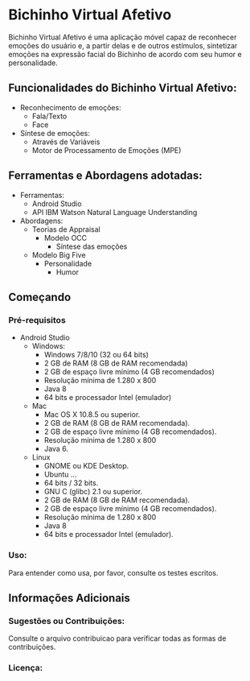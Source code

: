 # Bichinho Virtual Afetivo 


Bichinho Virtual Afetivo é uma aplicação móvel capaz de reconhecer emoções do usuário e, a partir delas e de outros estímulos, sintetizar emoções na expressão facial do Bichinho de acordo com seu humor e personalidade.

## Funcionalidades do Bichinho Virtual Afetivo:
   * Reconhecimento de emoções:
       * Fala/Texto    
       * Face
   * Síntese de emoções: 
       * Através de Variáveis
       * Motor de Processamento de Emoções (MPE)

## Ferramentas e Abordagens adotadas:
  * Ferramentas:
     * Android Studio
     * API IBM Watson Natural Language Understanding
  * Abordagens:
     * Teorias de Appraisal
         * Modelo OCC
             * Síntese das emoções
     * Modelo Big Five
         * Personalidade
             * Humor

## Começando
### Pré-requisitos
   * Android Studio
      * Windows:
          * Windows 7/8/10 (32 ou 64 bits)
          * 2 GB de RAM (8 GB de RAM recomendada)
          * 2 GB de espaço livre mínimo (4 GB recomendados)
          * Resolução mínima de 1.280 x 800
          * Java 8
          * 64 bits e processador Intel (emulador)
       * Mac
           * Mac OS X 10.8.5 ou superior.
           * 2 GB de RAM (8 GB de RAM recomendada).
           * 2 GB de espaço livre mínimo (4 GB recomendados).
           * Resolução mínima de 1.280 x 800
           * Java 6.
        * Linux
           * GNOME ou KDE Desktop.
           * Ubuntu ...
           * 64 bits / 32 bits.
           * GNU C (glibc) 2.1 ou superior.
           * 2 GB de RAM (8 GB de RAM recomendada).
           * 2 GB de espaço livre mínimo (4 GB recomendados).
           * Resolução mínima de 1.280 x 800
           * Java 8
           * 64 bits e processador Intel (emulador).
          
### Uso:
Para entender como usa, por favor, consulte os testes escritos.
## Informações Adicionais
### Sugestões ou Contribuições:
Consulte o arquivo contribuicao para verificar todas as formas de contribuições.
### Licença:

